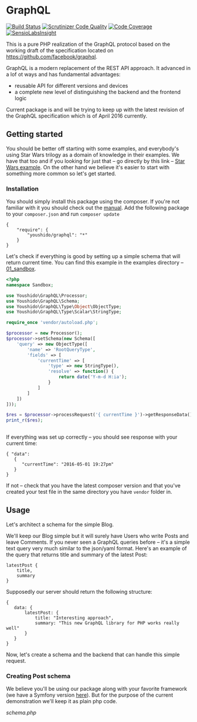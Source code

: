 # GraphQL
[![Build Status](https://travis-ci.org/Youshido/GraphQL.svg?branch=master)](http://travis-ci.org/Youshido/GraphQL)
[![Scrutinizer Code Quality](https://scrutinizer-ci.com/g/Youshido/GraphQL/badges/quality-score.png?b=master)](https://scrutinizer-ci.com/g/Youshido/GraphQL/?branch=master)
[![Code Coverage](https://scrutinizer-ci.com/g/Youshido/GraphQL/badges/coverage.png?b=master)](https://scrutinizer-ci.com/g/Youshido/GraphQL/?branch=master)
[![SensioLabsInsight](https://insight.sensiolabs.com/projects/8b8ab2a2-32fb-4298-a986-b75ca523c7c9/mini.png)](https://insight.sensiolabs.com/projects/8b8ab2a2-32fb-4298-a986-b75ca523c7c9)

This is a pure PHP realization of the GraphQL protocol based on the working draft of the specification located on https://github.com/facebook/graphql.
 
GraphQL is a modern replacement of the REST API approach. It advanced in a lof ot ways and has fundamental advantages:
 - reusable API for different versions and devices
 - a complete new level of distinguishing the backend and the frontend logic

 
Current package is and will be trying to keep up with the latest revision of the GraphQL specification which is of April 2016 currently.
 
## Getting started

You should be better off starting with some examples, and everybody's using Star Wars trilogy as a domain of knowledge in their examples.
We have that too and if you looking for just that – go directly by this link – [Star Wars example](https://github.com/Youshido/GraphQL/Tests/StarWars).
On the other hand we believe it's easier to start with something more common so let's get started.
 
### Installation

You should simply install this package using the composer. If you're not familiar with it you should check out the [manual](https://getcomposer.org/doc/00-intro.md).
Add the following package to your `composer.json` and run `composer update`

 ```
 {
     "require": {
         "youshido/graphql": "*"
     }
 }
 ```
 
Let's check if everything is good by setting up a simple schema that will return current time.
You can find this example in the examples directory – [01_sandbox](https://github.com/Youshido/GraphQL/examples/01_sandbox).
```php
<?php
namespace Sandbox;

use Youshido\GraphQL\Processor;
use Youshido\GraphQL\Schema;
use Youshido\GraphQL\Type\Object\ObjectType;
use Youshido\GraphQL\Type\Scalar\StringType;

require_once 'vendor/autoload.php';

$processor = new Processor();
$processor->setSchema(new Schema([
    'query' => new ObjectType([
        'name' => 'RootQueryType',
        'fields' => [
            'currentTime' => [
                'type' => new StringType(),
                'resolve' => function() {
                    return date('Y-m-d H:ia');
                }
            ]
        ]
    ])
]));

$res = $processor->processRequest('{ currentTime }')->getResponseData();
print_r($res);
 
```

If everything was set up correctly – you should see response with your current time:
 ```
 { "data":
    { 
       "currentTime": "2016-05-01 19:27pm"
    }
 }
 ```
 
If not – check that you have the latest composer version and that you've created your test file in the same directory you have `vendor` folder in.

## Usage

Let's architect a schema for the simple Blog.

We'll keep our Blog simple but it will surely have Users who write Posts and leave Comments.
If you never seen a GraphQL queries before – it's a simple text query very much similar to the json/yaml format.
Here's an example of the query that returns title and summary of the latest Post:
 ```
 latestPost {
     title,
     summary
 }
 ```

Supposedly our server should return the following structure:
 ```
 {
    data: {
        latestPost: {
            title: "Interesting approach",
            summary: "This new GraphQL library for PHP works really well"
        }
    }
 }
 ```

Now, let's create a schema and the backend that can handle this simple request.

### Creating Post schema

We believe you'll be using our package along with your favorite framework (we have a Symfony version [here](http://github.com/Youshido/GraphqlBundle)).
But for the purpose of the current demonstration we'll keep it as plain php code.
 
*schema.php*
```php



```

 





 
